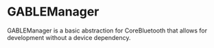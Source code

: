 # GABLEManager

GABLEManager is a basic abstraction for CoreBluetooth that allows for development without a device dependency.
